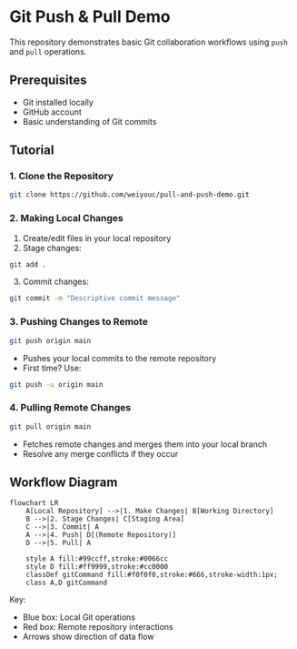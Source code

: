 # Git Push & Pull Demo

This repository demonstrates basic Git collaboration workflows using `push` and `pull` operations.

## Prerequisites
- Git installed locally
- GitHub account
- Basic understanding of Git commits

## Tutorial

### 1. Clone the Repository
```bash
git clone https://github.com/weiyouc/pull-and-push-demo.git
```

### 2. Making Local Changes
1. Create/edit files in your local repository
2. Stage changes:
```bash
git add .
```
3. Commit changes:
```bash
git commit -m "Descriptive commit message"
```

### 3. Pushing Changes to Remote
```bash
git push origin main
```
- Pushes your local commits to the remote repository
- First time? Use:
```bash
git push -u origin main
```

### 4. Pulling Remote Changes
```bash
git pull origin main
```
- Fetches remote changes and merges them into your local branch
- Resolve any merge conflicts if they occur

## Workflow Diagram

```mermaid
flowchart LR
    A[Local Repository] -->|1. Make Changes| B[Working Directory]
    B -->|2. Stage Changes| C[Staging Area]
    C -->|3. Commit| A
    A -->|4. Push| D[(Remote Repository)]
    D -->|5. Pull| A

    style A fill:#99ccff,stroke:#0066cc
    style D fill:#ff9999,stroke:#cc0000
    classDef gitCommand fill:#f0f0f0,stroke:#666,stroke-width:1px;
    class A,D gitCommand
```

Key:
- Blue box: Local Git operations
- Red box: Remote repository interactions
- Arrows show direction of data flow
